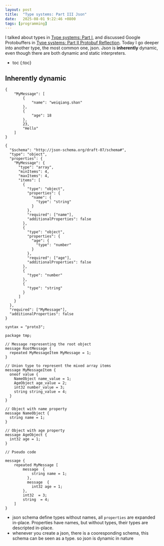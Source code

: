 ```yaml
---
layout: post
title:  "Type systems: Part III Json"
date:   2025-08-01 9:22:46 +0800
tags: [programming]
---
```


I talked about types in [Type systems: Part I](https://shan-weiqiang.github.io/2024/07/14/understanding-types.html), and discussed Google Protobuffers in [Type systems: Part II Protobuf Reflection](https://shan-weiqiang.github.io/2025/06/14/protobuf-reflection.html). Today I go deeper into another type, the most common one, json. Json is **inherently** dynamic, even though there are both dynamic and static interpreters.

* toc
{:toc}

## Inherently dynamic

```
{
    "MyMessage": [
        {
            "name": "weiqiang.shan"
        },
        {
            "age": 18
        },
        23,
        "Hello"
    ]
}
```
```
{
  "$schema": "http://json-schema.org/draft-07/schema#",
  "type": "object",
  "properties": {
    "MyMessage": {
      "type": "array",
      "minItems": 4,
      "maxItems": 4,
      "items": [
        {
          "type": "object",
          "properties": {
            "name": {
              "type": "string"
            }
          },
          "required": ["name"],
          "additionalProperties": false
        },
        {
          "type": "object",
          "properties": {
            "age": {
              "type": "number"
            }
          },
          "required": ["age"],
          "additionalProperties": false
        },
        {
          "type": "number"
        },
        {
          "type": "string"
        }
      ]
    }
  },
  "required": ["MyMessage"],
  "additionalProperties": false
} 
```
```
syntax = "proto3";

package tmp;

// Message representing the root object
message RootMessage {
  repeated MyMessageItem MyMessage = 1;
}

// Union type to represent the mixed array items
message MyMessageItem {
  oneof value {
    NameObject name_value = 1;
    AgeObject age_value = 2;
    int32 number_value = 3;
    string string_value = 4;
  }
}

// Object with name property
message NameObject {
  string name = 1;
}

// Object with age property  
message AgeObject {
  int32 age = 1;
} 

// Pseudo code

message {
    repeated MyMessage [
        message  {
            string name = 1;
          },
          message  {
            int32 age = 1;
        },
        int32  = 3;
        string  = 4;
    ]
}
```
- json schema define types without names, all `properties` are expanded in-place. Properties have names, but without types, their types are descripted in-place.
- whenever you create a json, there is a cooresponding schema, this schema can be seen as a type. so json is dynamic in nature

